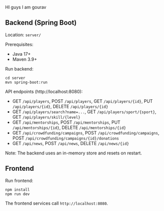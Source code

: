 HI guys  I am gourav

Backend (Spring Boot)
---------------------

Location: `server/`

Prerequisites:
- Java 17+
- Maven 3.9+

Run backend:
```
cd server
mvn spring-boot:run
```

API endpoints (http://localhost:8080):
- GET `/api/players`, POST `/api/players`, GET `/api/players/{id}`, PUT `/api/players/{id}`, DELETE `/api/players/{id}`
- GET `/api/players/search?name=...`, GET `/api/players/sport/{sport}`, GET `/api/players/skill/{level}`
- GET `/api/mentorships`, POST `/api/mentorships`, PUT `/api/mentorships/{id}`, DELETE `/api/mentorships/{id}`
- GET `/api/crowdfunding/campaigns`, POST `/api/crowdfunding/campaigns`, POST `/api/crowdfunding/campaigns/{id}/donations`
- GET `/api/news`, POST `/api/news`, DELETE `/api/news/{id}`

Note: The backend uses an in-memory store and resets on restart.

Frontend
--------

Run frontend:
```
npm install
npm run dev
```

The frontend services call `http://localhost:8080`.